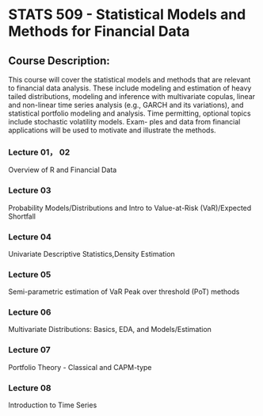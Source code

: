 # STATS 509 - Statistical Models and Methods for Financial Data

## Course Description: 
This course will cover the statistical models and methods that are relevant to financial data analysis. These include modeling and estimation of heavy tailed distributions, modeling and inference with multivariate copulas, linear and non-linear time series analysis (e.g., GARCH and its variations), and statistical portfolio modeling and analysis. Time permitting, optional topics include stochastic volatility models. Exam- ples and data from financial applications will be used to motivate and illustrate the methods.

### Lecture 01， 02 
Overview of R and Financial Data

### Lecture 03
Probability Models/Distributions and Intro to Value-at-Risk (VaR)/Expected Shortfall

### Lecture 04
Univariate Descriptive Statistics,Density Estimation

### Lecture 05
Semi-parametric estimation of VaR
Peak over threshold (PoT) methods

### Lecture 06
Multivariate Distributions: Basics, EDA, and Models/Estimation

### Lecture 07
Portfolio Theory - Classical and CAPM-type

### Lecture 08
Introduction to Time Series
